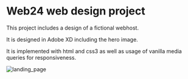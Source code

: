 # Web24 web design project

This project includes a design of a fictional webhost.

It is designed in Adobe XD including the hero image.

It is implemented with html and css3 as well as usage of vanilla media queries for responsiveness.

![landing_page](https://github.com/tiro308/Web24/blob/master/Web%201920%20%E2%80%93%201.png)
      

